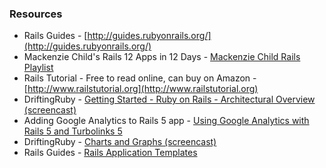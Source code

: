 ### Resources

- Rails Guides - [http://guides.rubyonrails.org/](http://guides.rubyonrails.org/)
- Mackenzie Child's Rails 12 Apps in 12 Days - [Mackenzie Child Rails Playlist](https://www.youtube.com/playlist?list=PL23ZvcdS3XPLNdRYB_QyomQsShx59tpc-)
- Rails Tutorial - Free to read online, can buy on Amazon - [http://www.railstutorial.org](http://www.railstutorial.org)
- DriftingRuby - [Getting Started - Ruby on Rails - Architectural Overview (screencast)](https://www.driftingruby.com/episodes/getting-started-ruby-on-rails-architectural-overview)
- Adding Google Analytics to Rails 5 app - [Using Google Analytics with Rails 5 and Turbolinks 5](https://gist.github.com/esBeee/545653241530f8f2c2e16371bec56f20)
- DriftingRuby - [Charts and Graphs (screencast)](https://www.driftingruby.com/episodes/charts-and-graphs)
- Rails Guides - [Rails Application Templates](http://guides.rubyonrails.org/rails_application_templates.html)
